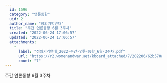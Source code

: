 ```yaml
---
  id: 1596
  category: "언론동향"
  uid: 2
  author_name: "정의기억연대"
  title: "주간 언론동향 6월 3주차"
  created: "2022-06-24 17:06:57"
  updated: "2022-06-24 17:06:57"
  attachments: 
    - 
      label: "정의기억연대_2022-주간-언론-동향_6월-3주차.pdf"
      url: "https://r2.womenandwar.net/kboard_attached/7/202206/62b570a13e92a4388690.pdf"
      count: "7"
---
```

주간 언론동향 6월 3주차